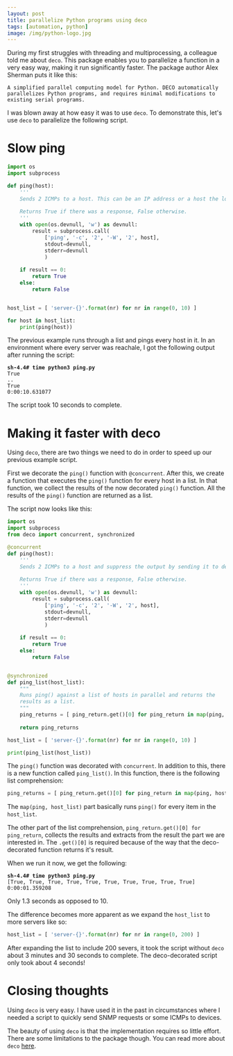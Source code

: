 ```yaml
---
layout: post
title: parallelize Python programs using deco
tags: [automation, python]
image: /img/python-logo.jpg
---
```


During my first struggles with threading and multiprocessing, a colleague told me about `deco`. This package enables you to parallelize a function in a very easy way, making it run significantly faster. The package author Alex Sherman puts it like this:

`A simplified parallel computing model for Python. DECO automatically parallelizes Python programs, and requires minimal modifications to existing serial programs.`

I was blown away at how easy it was to use `deco`. To demonstrate this, let's use `deco` to parallelize the following script.


Slow ping
=========

```python
import os
import subprocess

def ping(host):
    '''
    Sends 2 ICMPs to a host. This can be an IP address or a host the local system can resolve.
    
    Returns True if there was a response, False otherwise.
    '''
    with open(os.devnull, 'w') as devnull:
        result = subprocess.call(
            ['ping', '-c', '2', '-W', '2', host],
            stdout=devnull,
            stderr=devnull
            )
            
    if result == 0:
        return True
    else:        
        return False


host_list = [ 'server-{}'.format(nr) for nr in range(0, 10) ]

for host in host_list:
    print(ping(host))
```

The previous example runs through a list and pings every host in it. In an environment where every server was reachale, I got the following output after running the script:

<pre style="font-size:12px">
<b>sh-4.4# time python3 ping.py</b>
True
..
True
0:00:10.631077
</pre>   

The script took 10 seconds to complete. 


Making it faster with deco
==========================

Using `deco`, there are two things we need to do in order to speed up our previous example script. 

First we decorate the `ping()` function with `@concurrent`. After this, we create a function that executes the `ping()` function for every host in a list. In that function, we collect the results of the now decorated `ping()` function. All the results of the `ping()` function are returned as a list.

The script now looks like this:

```python
import os
import subprocess
from deco import concurrent, synchronized

@concurrent
def ping(host):
    '''
    Sends 2 ICMPs to a host and suppress the output by sending it to devnull.
    
    Returns True if there was a response, False otherwise.
    '''
    with open(os.devnull, 'w') as devnull:
        result = subprocess.call(
            ['ping', '-c', '2', '-W', '2', host],
            stdout=devnull,
            stderr=devnull
            )
            
    if result == 0:
        return True
    else:        
        return False


@synchronized
def ping_list(host_list):
    """
    Runs ping() against a list of hosts in parallel and returns the
    results as a list.
    """
    ping_returns = [ ping_return.get()[0] for ping_return in map(ping, host_list)]    
        
    return ping_returns

host_list = [ 'server-{}'.format(nr) for nr in range(0, 10) ]

print(ping_list(host_list))
```

The `ping()` function was decorated with `concurrent`. In addition to this, there is a new function called `ping_list()`. In this function, there is the following list comprehension:

```python
ping_returns = [ ping_return.get()[0] for ping_return in map(ping, host_list)]    
```

The `map(ping, host_list)` part basically runs `ping()` for every item in the `host_list`.

The other part of the list comprehension, `ping_return.get()[0] for ping_return`, collects the results and extracts from the result the part we are interested in. The `.get()[0]` is required because of the way that the deco-decorated function returns it's result.

When we run it now, we get the following:

<pre style="font-size:12px">
<b>sh-4.4# time python3 ping.py</b>
[True, True, True, True, True, True, True, True, True, True]
0:00:01.359208
</pre>

Only 1.3 seconds as opposed to 10.

The difference becomes more apparent as we expand the `host_list` to more servers like so:

```python
host_list = [ 'server-{}'.format(nr) for nr in range(0, 200) ]
```

After expanding the list to include 200 severs, it took the script without `deco` about 3 minutes and 30 seconds to complete. The deco-decorated script only took about 4 seconds!


Closing thoughts
================

Using `deco` is very easy. I have used it in the past in circumstances where I needed a script to quickly send SNMP requests or some ICMPs to devices. 

The beauty of using `deco` is that the implementation requires so little effort. There are some limitations to the package though. You can read more about `deco` [here](https://github.com/alex-sherman/deco). 
